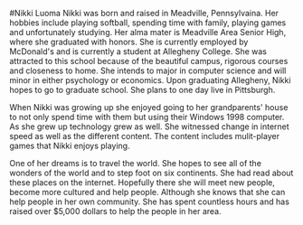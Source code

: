 #Nikki Luoma
Nikki was born and raised in Meadville, Pennsylvaina. Her hobbies include playing softball, spending time with family, playing games and unfortunately studying. Her alma mater is Meadville Area Senior High, where she graduated with honors. She is currently employed by McDonald's and is currently a student at Allegheny College. She was attracted to this school because of the beautiful campus, rigorous courses and closeness to home. She intends to major in computer science and will minor in either psychology or economics. Upon graduating Allegheny, Nikki hopes to go to graduate school. She plans to one day live in Pittsburgh.

When Nikki was growing up she enjoyed going to her grandparents' house to not only spend time with them but using their Windows 1998 computer. As she grew up technology grew as well. She witnessed change in internet speed as well as the different content. The content includes mulit-player games that Nikki enjoys playing.

One of her dreams is to travel the world. She hopes to see all of the wonders of the world and to step foot on six continents. She had read about these places on the internet. Hopefully there she will meet new people, become more cultured and help people. Although she knows that she can help people in her own community. She has spent countless hours and has raised over $5,000 dollars to help the people in her area.
